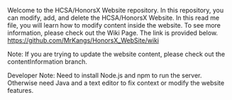 Welcome to the HCSA/HonorsX Website repository. In this repository, you can modify, add, and delete the HCSA/HonorsX Website. 
In this read me file, you will learn how to modify content inside the website. To see more information, please check out the Wiki Page. 
The link is provided below.
https://github.com/MrKangs/HonorsX_WebSite/wiki

Note: If you are trying to update the website content, please check out the contentInformation branch.

Developer Note: Need to install Node.js and npm to run the server. Otherwise need Java and a text editor to fix context or modify the website features.


